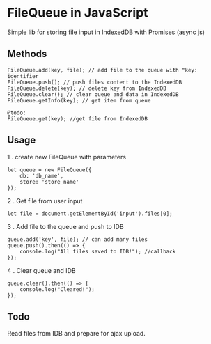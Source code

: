 # FileQueue in JavaScript

Simple lib for storing file input in IndexedDB with Promises (async js)

## Methods

```
FileQueue.add(key, file); // add file to the queue with "key: identifier
FileQueue.push(); // push files content to the IndexedDB
FileQueue.delete(key); // delete key from IndexedDB
FileQueue.clear(); // clear queue and data in IndexedDB
FileQueue.getInfo(key); // get item from queue

@todo:
FileQueue.get(key); //get file from IndexedDB

```

## Usage

1 . create new FileQueue with parameters

```
let queue = new FileQueue({
    db: 'db_name',
    store: 'store_name'
});
```

2 . Get file from user input

```
let file = document.getElementById('input').files[0];
```

3 . Add file to the queue and push to IDB

```
queue.add('key', file); // can add many files
queue.push().then(() => {
    console.log("All files saved to IDB!"); //callback
});
```

4 . Clear queue and IDB

```
queue.clear().then(() => {
    console.log("Cleared!");
});
```

## Todo

Read files from IDB and prepare for ajax upload.
